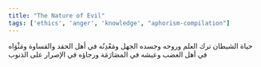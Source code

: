 ```yaml
---
title: "The Nature of Evil"
tags: ['ethics', 'anger', 'knowledge', "aphorism-compilation"]
---
```


 حياة الشيطان ترك العلم وروحه وجسده الجهل ومَعْدِنُه في أهل الحقد والقساوة ومَثْوَاه في أهل الغضب وعيشه في المصَارَمَة ورجاؤه في الإصرار على الذنوب
